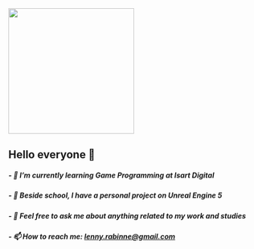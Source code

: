 <img src="https://github.com/lenny-rbn/lenny-rbn/assets/121859898/0ccf87e8-e17f-4124-a7c7-45ca5f8c488f" style="width:250px;"/>

## Hello everyone 👋
##### - 🌱 I’m currently learning Game Programming at Isart Digital
##### - 🔭 Beside school, I have a personal project on Unreal Engine 5
##### - 💬 Feel free to ask me about anything related to my work and studies
##### - 📫 How to reach me: lenny.rabinne@gmail.com

